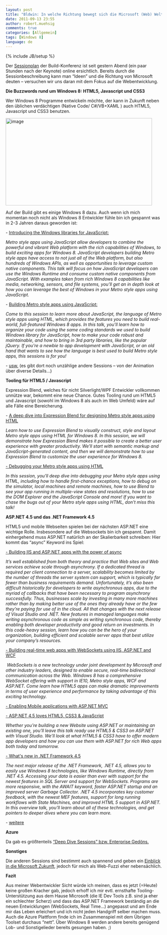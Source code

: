 ```yaml
---
layout: post
title: "Bldwin: In welche Richtung bewegt sich die Microsoft (Web) Welt..."
date: 2011-09-13 23:55
author: robert.muehsig
comments: true
categories: [Allgemein]
tags: [Windows 8]
language: de
---
```

{% include JB/setup %}
<p>Der <a href="http://www.buildwindows.com/Sessions">Sessionplan</a> der Build-Konferenz ist seit gestern Abend (ein paar Stunden nach der Keynote) online ersichtlich. Bereits durch die Sessionbeschreibung kann man “Ideen” und die Richtung von Microsoft deuten – versuchen wir uns daran mit dem Fokus auf die Webentwicklung.</p> <p><strong>Die Buzzwords rund um Windows 8: HTML5, Javascript und CSS3</strong></p> <p>Wer Windows 8 Programme entwickeln möchte, der kann in Zukunft neben den üblichen verdächtigen (Native Code/ C#/VB+XAML ) auch HTML5, Javascript und CSS3 benutzen.</p> <p><a href="{{BASE_PATH}}/assets/wp-images/image1356.png"><img style="background-image: none; border-bottom: 0px; border-left: 0px; padding-left: 0px; padding-right: 0px; display: inline; border-top: 0px; border-right: 0px; padding-top: 0px" title="image" border="0" alt="image" src="{{BASE_PATH}}/assets/wp-images/image_thumb538.png" width="472" height="282"></a></p> <p>Auf der Build gibt es einige Windows 8 dazu. Auch wenn ich mich momentan noch nicht als Windows 8 Entwickler fühle bin ich gespannt was in 2-3 Jahren daraus geworden ist:</p> <p>- <a href="http://channel9.msdn.com/events/BUILD/BUILD2011/TOOL-533T">Introducing the Windows libraries for JavaScript:</a></p> <p><em>Metro style apps using JavaScript allow developers to combine the powerful and vibrant Web platform with the rich capabilities of Windows, to build exciting apps for Windows 8. JavaScript developers building Metro style apps have access to not just all of the Web platform, but also hundreds of Windows APIs, as well as opportunities to leverage custom native components. This talk will focus on how JavaScript developers can use the Windows Runtime and consume custom native components from JavaScript. With examples taken from rich Windows 8 capabilities like media, networking, sensors, and file systems, you’ll get an in depth look at how you can leverage the best of Windows in your Metro style apps using JavaScript.</em></p> <p>- <a href="http://channel9.msdn.com/events/BUILD/BUILD2011/TOOL-527C">Building Metro style apps using JavaScript:</a></p> <p><em>Come to this session to learn more about JavaScript, the language of Metro style apps using HTML, which provides the features you need to build real-world, full-featured Windows 8 apps. In this talk, you'll learn how to organize your code using the same coding standards we used to build Windows library for JavaScript, how to make your code robust and maintainable, and how to bring in 3rd party libraries, like the popular jQuery. If you're a newbie to app development with JavaScript, or an old hand that wants to see how the language is best used to build Metro style apps, this sessions is for you!</em></p> <p>- <a href="http://www.buildwindows.com/Sessions?x=0&amp;y=0&amp;q=html5">usw.</a> (es gibt dort noch unzählige andere Sessions – von der Animation über diverse Details…)</p> <p><strong>Tooling für HTML5 / Javascript</strong></p> <p>Expression Blend, welches für nicht Silverlight/WPF Entwickler vollkommen unnütze war, bekommt eine neue Chance. Gutes Tooling rund um HTML5 und Javascript (sowohl im Windows 8 als auch im Web Umfeld) wäre auf alle Fälle eine Bereicherung.</p> <p>- <a href="http://channel9.msdn.com/events/BUILD/BUILD2011/TOOL-486T">A deep dive into Expression Blend for designing Metro style apps using HTML</a></p> <p><em>Learn how to use Expression Blend to visually construct, style and layout Metro style apps using HTML for Windows 8. In this session, we will demonstrate how Expression Blend makes it possible to create a better user experience with greater productivity. We’ll start with semantic markup and JavaScript-generated content, and then we will demonstrate how to use Expression Blend to customize the user experience for Windows 8.</em></p> <p><a href="http://channel9.msdn.com/events/BUILD/BUILD2011/TOOL-514T">- Debugging your Metro style apps using HTML</a></p> <p><em>In this session, you'll deep dive into debugging your Metro style apps using HTML, including how to handle first-chance exceptions, how to debug on the simulator, local machines and remote machines, how to use Blend to see your app running in multiple-view states and resolutions, how to use the DOM Explorer and the JavaScript Console and more! If you want to chase the bugs out of your Metro style apps using HTML, don't miss this talk!</em></p> <p><strong>ASP.NET 4.5 und das .NET Framework 4.5</strong></p> <p>HTML5 und mobile Webseiten spielen bei der nächsten ASP.NET eine wichtige Rolle. Insbesondere auf die Websockets bin ich gespannt. Damit einhergehend muss ASP.NET natürlich an der Skalierbarkeit schreiben: Hier kommt das “async” Keyword ins Spiel:</p> <p><a href="http://channel9.msdn.com/Events/BUILD/BUILD2011/SAC-804T">- Building IIS and ASP.NET apps with the power of async</a></p> <p><em>It’s well established from both theory and practice that Web sites and Web services achieve scale through asynchrony. If a dedicated thread is required per client connection to a server, scalability becomes limited by the number of threads the server system can support, which is typically far fewer than business requirements demand. Unfortunately, it’s also been difficult historically for developers to write asynchronous apps, due to the myriad of callbacks that have been necessary to program asynchrony successfully. Thus, businesses scale by investing in many more machines rather than by making better use of the ones they already have or the few they’re paying for use of in the cloud. All that changes with the next release of Visual Studio and .NET. New features in managed languages make writing asynchronous code as simple as writing synchronous code, thereby enabling both developer productivity and good return on investments. In this code-heavy session, learn how you can be the hero of your organization, building efficient and scalable server apps that best utilize your company’s resources.</em></p> <p><a href="http://channel9.msdn.com/Events/BUILD/BUILD2011/SAC-807T">- Building real-time web apps with WebSockets using IIS, ASP.NET and WCF</a></p> <p>&nbsp;<em>WebSockets is a new technology under joint development by Microsoft and other industry leaders, designed to enable secure, real-time bidirectional communication across the Web. Windows 8 has a comprehensive WebSocket offering with support in IE10, Metro style apps, WCF and ASP.NET. Come learn how HTML5 apps can make dramatic improvements in terms of user experience and performance by taking advantage of this exciting technology.</em></p> <p><a href="http://channel9.msdn.com/events/BUILD/BUILD2011/TOOL-803T">- Enabling Mobile applications with ASP.NET MVC</a></p> <p><a href="http://channel9.msdn.com/events/BUILD/BUILD2011/TOOL-796T">- ASP.NET 4.5 loves HTML5, CSS3 &amp; JavaScript</a></p> <p><em>Whether you’re building a new Website using ASP.NET or maintaining an existing one, you’ll leave this talk ready use HTML5 &amp; CSS3 on ASP.NET with Visual Studio. We’ll look at what HTML5 &amp; CSS3 have to offer modern app developers and how you can use them with ASP.NET for rich Web apps both today and tomorrow.</em></p> <p><a href="http://channel9.msdn.com/events/BUILD/BUILD2011/TOOL-834T">- What's new in .NET Framework 4.5</a></p> <p><em>The next major release of the .NET Framework, .NET 4.5, allows you to easily use Windows 8 technologies, like Windows Runtime, directly from .NET 4.5. Accessing your data is easier than ever with support for the newest features in SQL Server and support for WebSockets. Programs are more responsive, with the AWAIT keyword, faster ASP.NET startup and an improved server Garbage Collector. .NET 4.5 incorporates key customer feedback, with the newest MEF features, support for long running workflows with State Machines, and improved HTML 5 support in ASP.NET. In this overview talk, you’ll learn about all of these technologies, and get pointers to deeper dives where you can learn more.</em></p> <p><em>-</em> <a href="http://channel9.msdn.com/Events/BUILD/BUILD2011?t=asp.net">weitere</a></p> <p><strong>Azure</strong></p> <p>Da gab es größtenteils <a href="http://www.buildwindows.com/Sessions?x=0&amp;y=0&amp;q=azure">“Deep Dive Sessions” bzw. Enterprise Gedöns.</a> </p> <p><strong>Sonstiges</strong></p> <p>Die anderen Sessions sind bestimmt auch spannend und geben ein <a href="http://www.buildwindows.com/Sessions">Einblick in die Microsoft Zukunft</a>, jedoch für mich als Web-Fuzzi eher nebensächlich.</p> <p><strong>Fazit</strong></p> <p>Aus meiner Webentwickler Sicht würde ich meinen, dass es jetzt (=Heute) keine großen Kracher gab, jedoch erhoff ich mir evtl. ernsthafte Tooling-Unterstützung aus dem Hause Microsoft (die IE Dev Tools z.B. sind ja eher ein schlechter Scherz) und dass das ASP.NET Framework beständig an die neuen Entwicklungen (WebSockets, Real Time…) angepasst und am Ende mir das Leben erleichert und ich nicht jeden Handgriff selber machen muss. Auch die Azure Plattform finde ich im Zusammenspiel mit dem Übrigen Toolset durchaus “nett”. Über Windows 8 werden andere bereits genügend Lob- und Sonstigelieder bereits gesungen haben. ;)</p>
